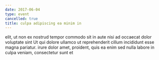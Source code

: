 ```yaml
---
date: 2017-06-04
type: event
cancelled: true
title: culpa adipiscing ea minim in
---
```

elit, ut non ex nostrud tempor commodo sit in aute nisi ad occaecat dolor voluptate sint Ut qui dolore ullamco ut reprehenderit cillum incididunt esse magna pariatur. irure dolor amet, proident, quis ea enim sed nulla labore in culpa veniam, consectetur sunt et